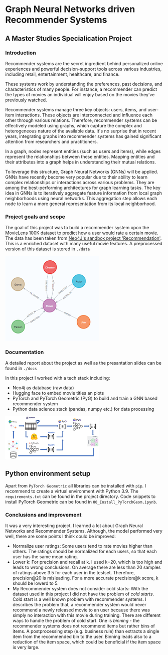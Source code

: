 # Graph Neural Networks driven Recommender Systems
## A Master Studies Specialication Project

### Introduction

Recommender systems are the secret ingredient behind personalized online experiences and powerful decision-support tools across various industries, including retail, entertainment, healthcare, and finance.

These systems work by understanding the preferences, past decisions, and characteristics of many people. For instance, a recommender can predict the types of movies an individual will enjoy based on the movies they’ve previously watched.

Recommender systems manage three key objects: users, items, and user-item interactions. These objects are interconnected and influence each other through various relations. Therefore, recommender systems can be effectively modeled using graphs, which capture the complex and heterogeneous nature of the available data. It's no surprise that in recent years, integrating graphs into recommender systems has gained significant attention from researchers and practitioners.

In a graph, nodes represent entities (such as users and items), while edges represent the relationships between these entities. Mapping entities and their attributes into a graph helps in understanding their mutual relations.

To leverage this structure, Graph Neural Networks (GNNs) will be applied. GNNs have recently become very popular due to their ability to learn complex relationships or interactions across various problems. They are among the best-performing architectures for graph learning tasks. The key idea in GNNs is to iteratively aggregate feature information from local graph neighborhoods using neural networks. This aggregation step allows each node to learn a more general representation from its local neighborhood.

### Project goals and scope

The goal of this project was to build a recommender system opon the MovieLens 100K dataset to predict how a user would rate a certain movie. The data has been taken from [Neo4J's sandbox project 'Recommendation'](https://sandbox.neo4j.com/). This is a enriched dataset with many useful movie features. A preprocessed version of this dataset is stored in `./data`

<img src="img/MovieLensGraph.png" width="300" style="display=block; margin:auto"/>

### Documentation
A detailed report about the project as well as the presantation slides can be found in `./docs`

In this project I worked with a tech stack including: 
- Neo4j as database (raw data)
- Hugging face to embed movie titles an plots
- PyTorch and PyTorch Geometric (PyG) to build and train a GNN based recommender system
- Python data science stack (pandas, numpy etc.) for data processing

<img src="img/BigPictureAndTechStack.png" width="300" style="display=block; margin:auto"/>

## Python environment setup

Apart from `PyTorch Geometric` all libraries can be installed with `pip`. I recommend to create a virtual environment with Python 3.9. The `requirements.txt` can be found in the project directory. Code snippets to install PyTorch Geometric can be found in `00_Install_PyTorchGeom.ipynb`.

### Conclusions and improvement
It was a very interesting project. I learned a lot about Graph Neural Networks and Recommender Systems. Although, the model performed very well, there are some points I think could be improved:
- Normalize user ratings: Some users tend to rate movies higher than others. The ratings should be normalized for each users, so that each user has the same mean rating.
- Lower k: For precision and recall at k. I used k=20, which is too high and leads to wrong conclusions. On average there are less than 20 samples of ratings above 3.5 for each user in the testset. Therefore, precision@20 is misleading. For a more accurate precision@k score, k should be lowerd to 5.
- My Recommender system does not consider cold starts: With the dataset used in this project I did not have the problem of *cold starts*. Cold start is a well known problem with recommender systems. I describes the problem that, a recommender system would never recommend a newly released movie to an user because there was simply no interaction with this movie during training. There are different ways to handle the problem of cold start. One is *binning* - the recommender systems does not recommend items but rather bins of items. A postprocessing step (e.g. business rule) than extracts a single item from the recommended bin to the user. Binning leads also to a reduction of the item space, which could be beneficial if the item space is very large.
